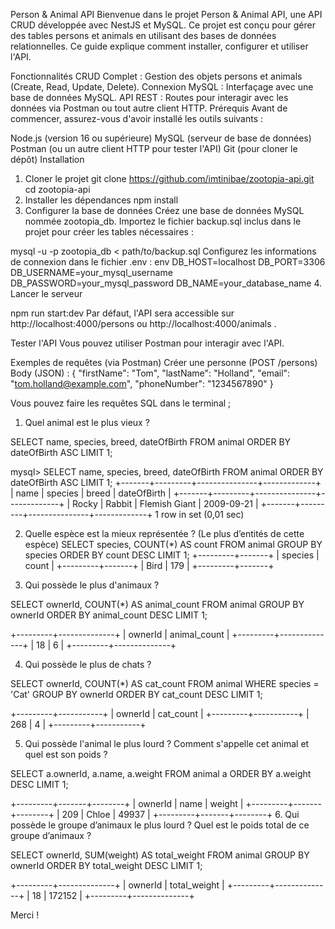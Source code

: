 Person & Animal API
Bienvenue dans le projet Person & Animal API, une API CRUD développée avec NestJS et MySQL. Ce projet est conçu pour gérer des tables persons et animals en utilisant des bases de données relationnelles. Ce guide explique comment installer, configurer et utiliser l'API.

Fonctionnalités
CRUD Complet : Gestion des objets persons et animals (Create, Read, Update, Delete).
Connexion MySQL : Interfaçage avec une base de données MySQL.
API REST : Routes pour interagir avec les données via Postman ou tout autre client HTTP.
Prérequis
Avant de commencer, assurez-vous d'avoir installé les outils suivants :

Node.js (version 16 ou supérieure)
MySQL (serveur de base de données)
Postman (ou un autre client HTTP pour tester l'API)
Git (pour cloner le dépôt)
Installation
1. Cloner le projet
git clone https://github.com/imtinibae/zootopia-api.git
cd zootopia-api
2. Installer les dépendances
npm install
3. Configurer la base de données
Créez une base de données MySQL nommée zootopia_db.
Importez le fichier backup.sql inclus dans le projet pour créer les tables nécessaires :

mysql -u <username> -p zootopia_db < path/to/backup.sql
Configurez les informations de connexion dans le fichier .env :
env
DB_HOST=localhost
DB_PORT=3306
DB_USERNAME=your_mysql_username
DB_PASSWORD=your_mysql_password
DB_NAME=your_database_name
4. Lancer le serveur

npm run start:dev
Par défaut, l'API sera accessible sur http://localhost:4000/persons ou http://localhost:4000/animals .

Tester l'API
Vous pouvez utiliser Postman pour interagir avec l'API.

Exemples de requêtes (via Postman)
Créer une personne (POST /persons)
Body (JSON) :
{
  "firstName": "Tom",
  "lastName": "Holland",
  "email": "tom.holland@example.com",
  "phoneNumber": "1234567890"
}

Vous pouvez faire les requêtes SQL dans le terminal ;

1. Quel animal est le plus vieux ?

SELECT name, species, breed, dateOfBirth
FROM animal
ORDER BY dateOfBirth ASC
LIMIT 1;

mysql> SELECT name, species, breed, dateOfBirth FROM animal ORDER BY dateOfBirth ASC LIMIT 1;
+-------+---------+---------------+-------------+
| name  | species | breed         | dateOfBirth |
+-------+---------+---------------+-------------+
| Rocky | Rabbit  | Flemish Giant | 2009-09-21  |
+-------+---------+---------------+-------------+
1 row in set (0,01 sec)

2. Quelle espèce est la mieux représentée ? (Le plus d’entités de cette espèce)
SELECT species, COUNT(*) AS count
FROM animal
GROUP BY species
ORDER BY count DESC
LIMIT 1;
+---------+-------+
| species | count |
+---------+-------+
| Bird    |   179 |
+---------+-------+

3. Qui possède le plus d'animaux ? 

SELECT ownerId, COUNT(*) AS animal_count
FROM animal
GROUP BY ownerId
ORDER BY animal_count DESC
LIMIT 1;

+---------+--------------+
| ownerId | animal_count |
+---------+--------------+
|      18 |            6 |
+---------+--------------+

4. Qui possède le plus de chats ? 

SELECT ownerId, COUNT(*) AS cat_count
FROM animal
WHERE species = 'Cat'
GROUP BY ownerId
ORDER BY cat_count DESC
LIMIT 1;

+---------+-----------+
| ownerId | cat_count |
+---------+-----------+
|     268 |         4 |
+---------+-----------+


5. Qui possède l'animal le plus lourd ? Comment s'appelle cet animal et quel est son poids ? 

SELECT a.ownerId, a.name, a.weight
FROM animal a
ORDER BY a.weight DESC
LIMIT 1;

+---------+-------+--------+
| ownerId | name  | weight |
+---------+-------+--------+
|     209 | Chloe |  49937 |
+---------+-------+--------+
6. Qui possède le groupe d’animaux le plus lourd ? Quel est le poids total de ce groupe d’animaux ?

SELECT ownerId, SUM(weight) AS total_weight
FROM animal
GROUP BY ownerId
ORDER BY total_weight DESC
LIMIT 1;

+---------+--------------+
| ownerId | total_weight |
+---------+--------------+
|      18 |       172152 |
+---------+--------------+


Merci ! 
